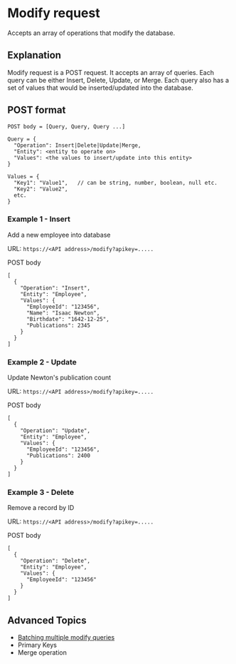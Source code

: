 # Modify request

Accepts an array of operations that modify the database.

## Explanation

Modify request is a POST request. It accepts an array of queries. Each query can be either Insert, Delete, Update, or Merge. Each query also has a set of values that would be inserted/updated into the database.

## POST format

```
POST body = [Query, Query, Query ...]

Query = {
  "Operation": Insert|Delete|Update|Merge,
  "Entity": <entity to operate on>
  "Values": <the values to insert/update into this entity>
}

Values = {
  "Key1": "Value1",   // can be string, number, boolean, null etc.
  "Key2": "Value2",
  etc.
}
```

### Example 1 - Insert
Add a new employee into database

URL: `https://<API address>/modify?apikey=.....`

POST body
```
[
  {
    "Operation": "Insert",
    "Entity": "Employee",
    "Values": {
      "EmployeeId": "123456",
      "Name": "Isaac Newton",
      "Birthdate": "1642-12-25",
      "Publications": 2345
    }
  }
]
```

### Example 2 - Update
Update Newton's publication count

URL: `https://<API address>/modify?apikey=.....`

POST body
```
[
  {
    "Operation": "Update",
    "Entity": "Employee",
    "Values": {
      "EmployeeId": "123456",
      "Publications": 2400
    }
  }
]
```

### Example 3 - Delete
Remove a record by ID

URL: `https://<API address>/modify?apikey=.....`

POST body
```
[
  {
    "Operation": "Delete",
    "Entity": "Employee",
    "Values": {
      "EmployeeId": "123456"
    }
  }
]
```

## Advanced Topics
* [Batching multiple modify queries](modify-multiple.md)
* Primary Keys
* Merge operation
